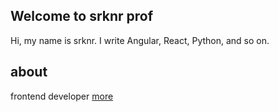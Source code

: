## Welcome to srknr prof

Hi, my name is srknr.
I write Angular, React, Python, and so on.

<!-- You can use the [editor on GitHub](https://github.com/srknr/srknr.github.io/edit/master/index.md) to maintain and preview the content for your website in Markdown files.

Whenever you commit to this repository, GitHub Pages will run [Jekyll](https://jekyllrb.com/) to rebuild the pages in your site, from the content in your Markdown files. -->

## about
frontend developer
[more](/srknr.github.io/about.html)
